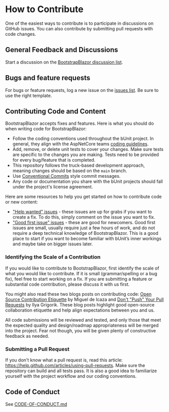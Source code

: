 # How to Contribute

One of the easiest ways to contribute is to participate in discussions on GitHub issues. You can also contribute by submitting pull requests with code changes.

## General Feedback and Discussions
Start a discussion on the [BootstrapBlazor discussion list](https://github.com/dotnetcore/BootstrapBlazor/discussions).

## Bugs and feature requests
For bugs or feature requests, log a new issue on the [issues list](https://github.com/dotnetcore/BootstrapBlazor/issues/new/choose). Be sure to use the right template.

## Contributing Code and Content

BootstrapBlazor accepts fixes and features. Here is what you should do when writing code for BootstrapBlazor:

- Follow the coding conventions used throughout the bUnit project. In general, they align with the AspNetCore teams [coding guidelines](https://github.com/dotnet/aspnetcore/wiki/Engineering-guidelines#coding-guidelines).
- Add, remove, or delete unit tests to cover your changes. Make sure tests are specific to the changes you are making. Tests need to be provided for every bug/feature that is completed.
- This repository follows the truck-based development approach, meaning changes should be based on the `main` branch.
- Use [Conventional Commits](https://www.conventionalcommits.org/en/v1.0.0/) style commit messages.
- Any code or documentation you share with the bUnit projects should fall under the project's license agreement.

Here are some resources to help you get started on how to contribute code or new content:

* ["Help wanted" issues](https://github.com/dotnetcore/BootstrapBlazor/labels/help%20wanted) - these issues are up for grabs if you want to create a fix. To do this, simply comment on the issue you want to fix.
* ["Good first issue" issues](https://github.com/dotnetcore/BootstrapBlazor/labels/good%20first%20issue) - these are good for newcomers. Good first issues are small, usually require just a few hours of work, and do not require a deep technical knowledge of BootstrapBlazor. This is a good place to start if you want to become familiar with bUnit’s inner workings and maybe take on bigger issues later.

### Identifying the Scale of a Contribution

If you would like to contribute to BootstrapBlazor, first identify the scale of what you would like to contribute. If it is small (grammar/spelling or a bug fix), feel free to start working on a fix. If you are submitting a feature or substantial code contribution, please discuss it with us first. 

You might also read these two blogs posts on contributing code: [Open Source Contribution Etiquette](http://tirania.org/blog/archive/2010/Dec-31.html) by Miguel de Icaza and [Don't "Push" Your Pull Requests](https://www.igvita.com/2011/12/19/dont-push-your-pull-requests/) by Ilya Grigorik. These blog posts highlight good open-source collaboration etiquette and help align expectations between you and us.

All code submissions will be reviewed and tested, and only those that meet the expected quality and design/roadmap appropriateness will be merged into the project. Fear not though, you will be given plenty of constructive feedback as needed.

### Submitting a Pull Request

If you don't know what a pull request is, read this article: https://help.github.com/articles/using-pull-requests. Make sure the repository can build and all tests pass. It is also a good idea to familiarize yourself with the project workflow and our coding conventions.

## Code of Conduct

See [CODE-OF-CONDUCT.md](./CODE-OF-CONDUCT.md)

